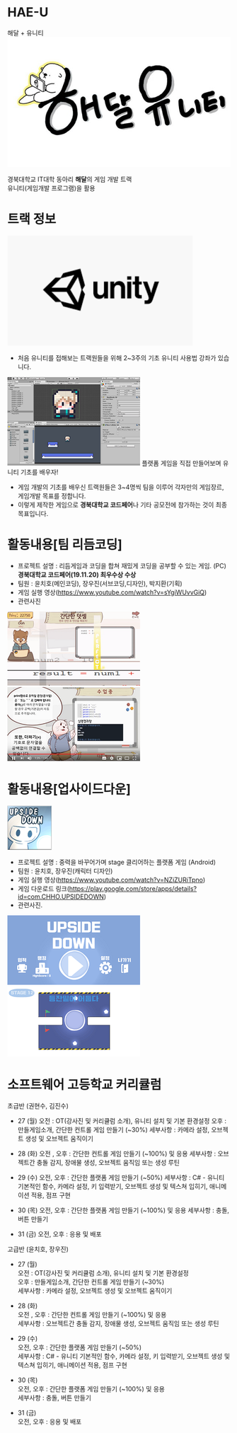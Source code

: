 # HAE-U
해달 + 유니티
![로고](Readme/fulllogo.png)

경북대학교 IT대학 동아리 **해달**의 게임 개발 트랙  
유니티(게임개발 프로그램)을 활용

# 트랙 정보
 ![로고](Readme/Unity.PNG)
 * 처음 유니티를 접해보는 트랙원들을 위해 2~3주의 기초 유니티 사용법 강좌가 있습니다.
 
 ![로고](Readme/b1.PNG) 플랫폼 게임을 직접 만들어보며 유니티 기초를 배우자!
 
 * 게임 개발의 기초를 배우신 트랙원들은 3~4명씩 팀을 이루어 각자만의 게임장르, 게임개발 목표를 정합니다.
 * 이렇게 제작한 게임으로 **경북대학교 코드페어**나 기타 공모전에 참가하는 것이 최종 목표입니다.

# 활동내용[팀 리듬코딩]
 * 프로젝트 설명 : 리듬게임과 코딩을 합쳐 재밌게 코딩을 공부할 수 있는 게임. (PC)  
 **경북대학교 코드페어(19.11.20) 최우수상 수상** 
 * 팀원 : 윤치호(메인코딩), 장우진(서브코딩,디자인), 박지환(기획)
 * 게임 실행 영상(https://www.youtube.com/watch?v=sYgiWUvvGiQ)
 * 관련사진
 
 ![로고](Readme/rc1.PNG)![로고](Readme/rc2.PNG)
 
 
# 활동내용[업사이드다운]

![로고](Readme/ud1.png)
 * 프로젝트 설명 : 중력을 바꾸어가며 stage 클리어하는 플랫폼 게임 (Android)
 * 팀원 : 윤치호, 장우진(캐릭터 디자인)
 * 게임 실행 영상(https://www.youtube.com/watch?v=NZiZURiTpno)
 * 게임 다운로드 링크(https://play.google.com/store/apps/details?id=com.CHHO.UPSIDEDOWN)
 * 관련사진.
 
 ![로고](Readme/ud2.PNG)![로고](Readme/ud3.PNG)
 
 
# 소프트웨어 고등학교 커리큘럼

 초급반 (권현수, 김진수)

 * 27 (월)
 오전 : OT(강사진 및 커리큘럼 소개), 유니티 설치 및 기본 환경설정
 오후 : 만들게임소개, 간단한 컨트롤 게임 만들기 (~30%)
 세부사항 : 카메라 설정, 오브젝트 생성 및 오브젝트 움직이기

 * 28 (화)
 오전 , 오후 : 간단한 컨트롤 게임 만들기 (~100%) 및 응용
 세부사항 : 오브젝트간 충돌 감지, 장애물 생성, 오브젝트 움직임 또는 생성 루틴

 * 29 (수)
 오전, 오후 : 간단한 플랫폼 게임 만들기 (~50%)
 세부사항 : C# - 유니티 기본적인 함수, 카메라 설정, 키 입력받기, 오브젝트 생성 및 텍스쳐 입히기, 애니메이션 적용, 점프 구현

 * 30 (목)
 오전, 오후 : 간단한 플랫폼 게임 만들기 (~100%) 및 응용
 세부사항 : 충돌, 버튼 만들기

 * 31 (금)
 오전, 오후 : 응용 및 배포

 
고급반 (윤치호, 장우진)

 * 27 (월)  
 오전 : OT(강사진 및 커리큘럼 소개), 유니티 설치 및 기본 환경설정  
 오후 : 만들게임소개, 간단한 컨트롤 게임 만들기 (~30%)  
 세부사항 : 카메라 설정, 오브젝트 생성 및 오브젝트 움직이기  

 * 28 (화)  
 오전 , 오후 : 간단한 컨트롤 게임 만들기 (~100%) 및 응용  
 세부사항 : 오브젝트간 충돌 감지, 장애물 생성, 오브젝트 움직임 또는 생성 루틴  

 * 29 (수)  
 오전, 오후 : 간단한 플랫폼 게임 만들기 (~50%)  
 세부사항 : C# - 유니티 기본적인 함수, 카메라 설정, 키 입력받기, 오브젝트 생성 및 텍스쳐 입히기, 애니메이션 적용, 점프 구현  

 * 30 (목)  
 오전, 오후 : 간단한 플랫폼 게임 만들기 (~100%) 및 응용  
 세부사항 : 충돌, 버튼 만들기  

 * 31 (금)  
 오전, 오후 : 응용 및 배포  
 
